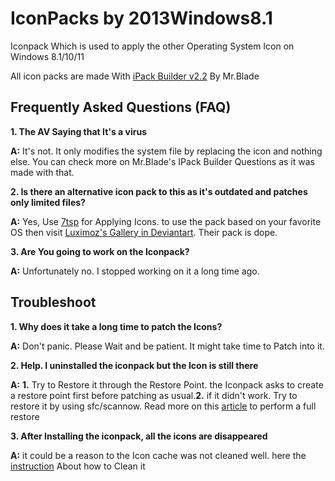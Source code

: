 # IconPacks by 2013Windows8.1


Iconpack Which is used to apply the other Operating System Icon on Windows 8.1/10/11

All icon packs are made With [iPack Builder v2.2](https://mrbladedesigns.com/ipack-builder/) By Mr.Blade



## Frequently Asked Questions (FAQ)

**1. The AV Saying that It's a virus**

**A:** It's not. It only modifies the system file by replacing the icon and nothing else. You can check more on Mr.Blade's IPack Builder Questions as it was made with that.

**2. Is there an alternative icon pack to this as it's outdated and patches only limited files?**

**A:** Yes, Use [7tsp](https://www.deviantart.com/devillnside/art/7TSP-GUI-2019-Edition-804769422) for Applying Icons.
    to use the pack based on your favorite OS then visit [Luximoz's Gallery in Deviantart](https://www.deviantart.com/luximoz/gallery). Their pack is dope.

**3. Are You going to work on the Iconpack?**

**A:** Unfortunately no. I stopped working on it a long time ago.

## Troubleshoot
**1. Why does it take a long time to patch the Icons?**

**A:** Don't panic. Please Wait and be patient. It might take time to Patch into it.

**2. Help. I uninstalled the iconpack but the Icon is still there**

**A:** 
**1.** Try to Restore it through the Restore Point. the Iconpack asks to create a restore point first before patching as usual.**2.** if it didn't work. Try to restore it by using sfc/scannow. Read more on this [article](https://support.microsoft.com/en-us/topic/use-the-system-file-checker-tool-to-repair-missing-or-corrupted-system-files-79aa86cb-ca52-166a-92a3-966e85d4094e) to perform a full restore

**3. After Installing the iconpack, all the icons are disappeared**

**A:** it could be a reason to the Icon cache was not cleaned well. here the [instruction](https://www.tenforums.com/tutorials/5645-rebuild-icon-cache-windows-10-a.html) About how to Clean it
